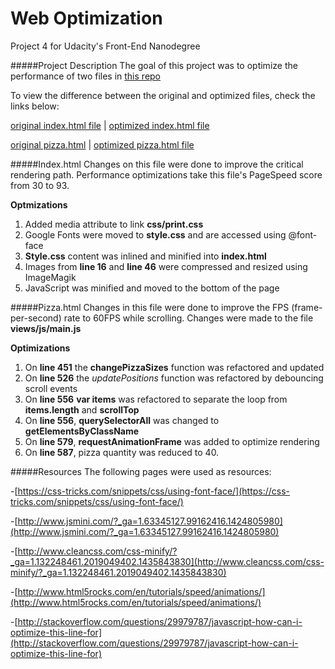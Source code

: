 # Web Optimization
Project 4 for Udacity's Front-End Nanodegree

#####Project Description
The goal of this project was to optimize the performance of two files in [this repo](https://github.com/cameronwp/udportfolio)

To view the difference between the original and optimized files, check the links below:

[original index.html file](https://cdn.rawgit.com/cameronwp/udportfolio/master/index.html) | [optimized index.html file](https://cdn.rawgit.com/anavasquez84/udacity-web-opt/master/index.html)

[original pizza.html](https://cdn.rawgit.com/cameronwp/udportfolio/master/views/pizza.html) | [optimized pizza.html file](https://cdn.rawgit.com/anavasquez84/udacity-web-opt/master/views/pizza.html)

#####Index.html
Changes on this file were done to improve the critical rendering path. Performance optimizations take this file's PageSpeed score from 30 to 93.  

**Optmizations**

1. Added media attribute to link **css/print.css**
2. Google Fonts were moved to **style.css** and are accessed using @font-face
3. **Style.css** content was inlined and minified into **index.html**
4. Images from **line 16** and **line 46** were compressed and resized using ImageMagik
5. JavaScript was minified and moved to the bottom of the page

#####Pizza.html
Changes in this file were done to improve the FPS (frame-per-second) rate to 60FPS while scrolling. Changes were made to the file **views/js/main.js**

**Optimizations**

1. On **line 451** the **changePizzaSizes** function was refactored and updated 
2. On **line 526** the *updatePositions* function was refactored by debouncing scroll events
3. On **line 556** **var items** was refactored to separate the loop from **items.length** and **scrollTop**
4. On **line 556**, **querySelectorAll** was changed to **getElementsByClassName** 
5. On **line 579**, **requestAnimationFrame** was added to optimize rendering 
6. On **line 587**, pizza quantity was reduced to 40.  

#####Resources
The following pages were used as resources:

-[https://css-tricks.com/snippets/css/using-font-face/](https://css-tricks.com/snippets/css/using-font-face/)

-[http://www.jsmini.com/?_ga=1.63345127.99162416.1424805980](http://www.jsmini.com/?_ga=1.63345127.99162416.1424805980)

-[http://www.cleancss.com/css-minify/?_ga=1.132248461.2019049402.1435843830](http://www.cleancss.com/css-minify/?_ga=1.132248461.2019049402.1435843830)

-[http://www.html5rocks.com/en/tutorials/speed/animations/](http://www.html5rocks.com/en/tutorials/speed/animations/)

-[http://stackoverflow.com/questions/29979787/javascript-how-can-i-optimize-this-line-for](http://stackoverflow.com/questions/29979787/javascript-how-can-i-optimize-this-line-for)
